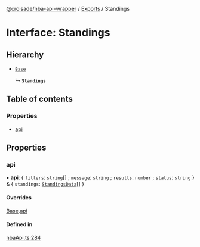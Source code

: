 [@croisade/nba-api-wrapper](../README.md) / [Exports](../modules.md) / Standings

# Interface: Standings

## Hierarchy

- [`Base`](Base.md)

  ↳ **`Standings`**

## Table of contents

### Properties

- [api](Standings.md#api)

## Properties

### api

• **api**: { `filters`: `string`[] ; `message`: `string` ; `results`: `number` ; `status`: `string`  } & { `standings`: [`StandingsData`](StandingsData.md)[]  }

#### Overrides

[Base](Base.md).[api](Base.md#api)

#### Defined in

[nbaApi.ts:284](https://github.com/Croisade/nba-api/blob/d0280ab/src/nbaApi.ts#L284)
